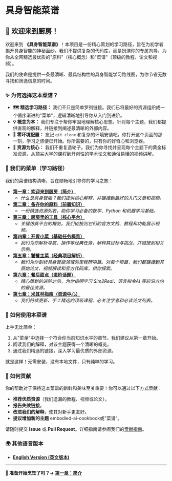 # 具身智能菜谱

[](https://opensource.org/licenses/MIT)
[](https://github.com/sindresorhus/awesome)
[](https://www.google.com/search?q=./CONTRIBUTING.md)

## 🍳 欢迎来到厨房！

欢迎来到 **《具身智能菜谱》**！本项目是一份精心策划的学习路径，旨在为初学者揭开具身智能的神秘面纱。我们不提供复杂的代码库，而是扮演你的专属向导，为你从全网精选最优质的"原料"（核心概念）和"菜谱"（顶级的教程、论文和视频）。

我们的使命是提供一条最清晰、最具结构性的具身智能学习路线图，为你节省无数寻找和筛选信息的时间。

### ✨ 为何选择这本菜谱？

* **🗺️ 精选学习路径：** 我们不只是简单罗列链接。我们已将最好的资源组织成一个循序渐进的"菜单"，逻辑清晰地引导你从入门到进阶。
* **💡 概念为本：** 我们专注于帮你牢固地理解核心思想。针对每个主题，我们都提供直观的解释，并链接到阐述最清晰的外部内容。
* **🚀 零环境配置：** 忘记 `git clone` 和复杂的环境安装吧。你打开这个页面的那一刻，学习之旅便已开始。你所需要的，只有你的好奇心和浏览器。
* **👑 资源为核心：** 我们不重复造轮子。我们为你寻找并呈现每个主题下的黄金标准资源，从顶尖大学的课程到开创性的学术论文和通俗易懂的视频讲解。

### 📖 我们的菜单（学习路径）

我们的菜谱结构清晰，旨在顺畅地引导你的学习之旅：

* **[第一章：欢迎来到厨房（简介）](./chapters/01-introduction/)**
  * *什么是具身智能？我们提供核心解释，并链接到最好的入门文章和视频。*
* **[第二章：备齐你的原料（前置知识）](./chapters/02-prerequisites/)**
  * *一份精选资源列表，助你学习必备的数学、Python 和机器学习基础。*
* **[第三章：厨房里的工具（核心平台）](./chapters/03-platforms/)**
  * *关键仿真平台的概览。我们链接到它们的官方文档、教程和功能展示视频。*
* **[第四章：开胃小菜（基础任务概览）](./chapters/04-basic-tasks/)**
  * *我们为你解析导航、操作等经典任务，解释其目标与挑战，并链接到相关示例。*
* **[第五章：饕餮主菜（经典项目解析）](./chapters/05-classic-projects/)**
  * *我们为你剖析具身智能领域的里程碑项目。对每个项目，我们都链接到其原始论文、视频解读和官方代码库，供你探索。*
* **[第六章：餐后甜点（进阶话题）](./chapters/06-advanced-topics/)**
  * *精心策划的进阶之旅，为你指明学习 Sim2Real、语言指令AI 等前沿方向的最佳资源。*
* **[第七章：米其林指南（资源中心）](./chapters/07-resources/)**
  * *我们持续更新、手工精选的顶级课程、必关注学者和必读论文列表。*

### 🚀 如何使用本菜谱

上手无比简单：

1. 从"菜单"中选择一个符合你当前知识水平的章节。我们建议从第一章开始。
2. 阅读我们的解释，对该主题获得一个清晰的概览。
3. 通过我们精选的链接，深入学习最优质的外部资源。

就是这样！无需安装，没有本地文件，只有纯粹的学习。

### 🙌 如何贡献

你的帮助对于保持这本菜谱的新鲜和美味至关重要！你可以通过以下方式贡献：

* **推荐优质资源**（我们遗漏的教程、视频或论文）。
* **报告失效链接**。
* **改进我们的解释**，使其对新手更友好。
* **提议增加新的主题** embodied-ai-cookbook或"菜谱"。

请随时提交 **Issue** 或 **Pull Request**。详细指南请参阅我们的[贡献指南](../CONTRIBUTING.md)。

### 🌍 其他语言版本

* **[English Version (英文版本)](../en/README.md)**

---

**🎉 准备开始烹饪了吗？→ [第一章：简介](./chapters/01-introduction/)** 